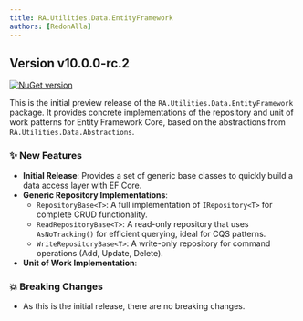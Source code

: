 ```yaml
---
title: RA.Utilities.Data.EntityFramework
authors: [RedonAlla]
---
```


## Version v10.0.0-rc.2
[![NuGet version](https://img.shields.io/badge/NuGet-10.0.0--rc.2-orange?logo=nuget)](https://www.nuget.org/packages/RA.Utilities.Data.EntityFramework/10.0.0-rc.2)

This is the initial preview release of the `RA.Utilities.Data.EntityFramework` package. It provides concrete implementations of the repository and unit of work patterns for Entity Framework Core, based on the abstractions from `RA.Utilities.Data.Abstractions`.

<!-- truncate -->

### ✨ New Features

*   **Initial Release**: Provides a set of generic base classes to quickly build a data access layer with EF Core.
*   **Generic Repository Implementations**:
    *   `RepositoryBase<T>`: A full implementation of `IRepository<T>` for complete CRUD functionality.
    *   `ReadRepositoryBase<T>`: A read-only repository that uses `AsNoTracking()` for efficient querying, ideal for CQS patterns.
    *   `WriteRepositoryBase<T>`: A write-only repository for command operations (Add, Update, Delete).
*   **Unit of Work Implementation**:

### 💥 Breaking Changes

*   As this is the initial release, there are no breaking changes.
